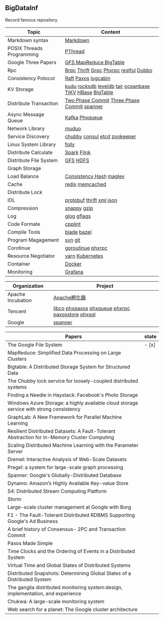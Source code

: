 ## BigDataInf
Record famous repository.

|Topic   | Content|
| ------ | ------ |
| Markdown syntax | [Markdown](https://www.markdownguide.org/basic-syntax/)|
|POSIX Threads Programming | [PThread](https://computing.llnl.gov/tutorials/pthreads/)|
|Google Three Papers | [GFS MapReduce BigTable](./GoogleThreePapers/ThreePapers.md)|
|Rpc |[Brpc]() [Thrift]() [Grpc]() [Phxrpc]() [restful]() [Dubbo]()|
|Consistency Potocol | [Raft](./ConsistencyProtocol/Raft.md) [Paxos](./ConsistencyProtocol/Paxos.md) [logcabin](https://github.com/logcabin/logcabin)
|KV Storage |[kudu](./KVStorage/Kudu.md) [rocksdb]() [leveldb]() [tair]() [oceanbase]() [TiKV]() [HBase]() [BigTable]()|
|Distribute Transaction|[Two Phase Commit]() [Three Phase Commit]() [spanner]()|
|Async Message Queue| [Kafka]() [Phxqueue]()|
|Network Library|[muduo]()|
|Service Discovery|[chubby]() [consul]() [etcd]() [zookeeper]()|
|Linux System Library|[folly]()|
|Distribute Calculate|[Spark]() [Flink]()|
|Distribute File System|[GFS]() [HDFS]()|
|Graph Storage||
|Load Balance|[Consistency Hash]() [maglev]()|
|Cache|[redis]() [memcached]()|
|Distribute Lock||
|IDL|[protobuf]() [thrift]() [xml]() [json]()|
|Compression|[snappy]() [gzip]()|
|Log|[glog]() [gflags]()|
|Code Formate|[cpplint](https://github.com/google/styleguide)|
|Compile Tools|[blade](https://github.com/chen3feng/typhoon-blade) [bazel](https://github.com/bazelbuild/bazel)|
|Program Magagement|[svn]() [git](https://git-scm.com/book/zh/v2)|
|Corotinue|[goroutinue]() [phxrpc]()|
|Resource Negotiator|[yarn]() [Kubernetes]()|
|Container|[Docker]()|
|Monitoring|[Grafana]()|


|Organization|Project|
|------------|-------|
|Apache Incubation|[Apache孵化器](http://incubator.apache.org/projects/)|
|Tencent|[libco](https://github.com/Tencent/libco) [phxpaxos](https://github.com/Tencent/phxpaxos) [phxqueue](https://github.com/Tencent/phxqueue) [phxrpc](https://github.com/Tencent/phxrpc) [paxosstore](https://github.com/Tencent/paxosstore) [phxsql](https://github.com/Tencent/phxsql)|
|Google|[spanner](https://static.googleusercontent.com/media/research.google.com/zh-CN//archive/spanner-osdi2012.pdf)|

|Papers|state|
|------------|-----------|
|The Google File System|- [x]|
|MapReduce: Simplified Data Processing on Large Clusters|
|Bigtable: A Distributed Storage System for Structured Data|
|The Chubby lock service for loosely-coupled distributed systems|
|Finding a Needle in Haystack: Facebook's Photo Storage|
|Windows Azure Storage: a highly available cloud storage service with strong consistency|
|GraphLab: A New Framework for Parallel Machine Learning|
|Resilient Distributed Datasets: A Fault-Tolerant Abstraction for In-Memory Cluster Computing|
|Scaling Distributed Machine Learning with the Parameter Server|
|Dremel: Interactive Analysis of Web-Scale Datasets|
|Pregel: a system for large-scale graph processing|
|Spanner: Google's Globally-Distributed Database|
|Dynamo: Amazon’s Highly Available Key-value Store|
|S4: Distributed Stream Computing Platform|
|Storm|
|Large-scale cluster management at Google with Borg|
|F1 - The Fault-Tolerant Distributed RDBMS Supporting Google's Ad Business|
|A brief history of Consensus- 2PC and Transaction Commit |
|Paxos Made Simple|
|Time Clocks and the Ordering of Events in a Distributed System|
|Virtual Time and Global States of Distributed Systems|
|Distributed Snapshots: Determining Global States of a Distributed System|
|The ganglia distributed monitoring system:design, implementation, and experience|
|Chukwa: A large-scale monitoring system|
|Web search for a planet: The Google cluster architecture|
